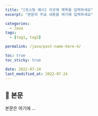```yaml
---
title: "[포스팅 예시] 이곳에 제목을 입력하세요"
excerpt: "본문의 주요 내용을 여기에 입력하세요"

categories:
  - Java
tags:
  - [tag1, tag2]

permalink: /java/post-name-here-4/

toc: true
toc_sticky: true

date: 2022-07-24
last_modified_at: 2022-07-24
---
```


## 🦥 본문

본문은 여기에 ...
